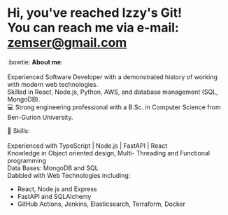 # Hi, you've reached Izzy's Git! <br/>  You can reach me via e-mail: zemser@gmail.com 
:bowtie: **About me**:\
\
Experienced Software Developer with a demonstrated history of working with modern web technologies. \
Skilled in React, Node.js, Python, AWS, and database management (SQL, MongoDB). \
💻 Strong engineering professional with a B.Sc. in Computer Science from Ben-Gurion University.

:briefcase: Skills:\
\
Experienced with  TypeScript | Node.js | FastAPI | React \
Knowledge in Object oriented design, Multi- Threading and Functional programming \
Data Bases: MongoDB and SQL\
Dabbled with Web Technologies including:
- React, Node.js and Express
- FastAPI and SQLAlchemy
- GitHub Actions, Jenkins, Elasticsearch, Terraform, Docker



<!--
**zemser/zemser** is a ✨ _special_ ✨ repository because its `README.md` (this file) appears on your GitHub profile.

Here are some ideas to get you started:

- 🔭 I’m currently working on ...
- 🌱 I’m currently learning ...
- 👯 I’m looking to collaborate on ...
- 🤔 I’m looking for help with ...
- 💬 Ask me about ...
- 📫 How to reach me: ...
- 😄 Pronouns: ...
- ⚡ Fun fact: ...
-->
